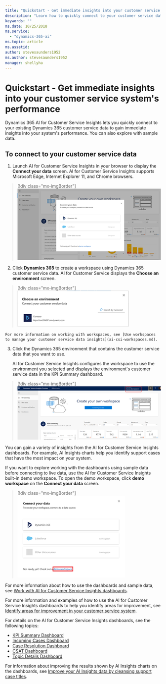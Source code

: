 ```yaml
---
title: "Quickstart - Get immediate insights into your customer service system's performance"
description: "Learn how to quickly connect to your customer service data to gain insights into your customer service system."
keywords: ""
ms.date: 10/25/2018
ms.service:
  - "dynamics-365-ai"
ms.topic: article
ms.assetid: 
author: stevesaunders1952
ms.author: stevesaunders1952
manager: shellyha
---
```


# Quickstart - Get immediate insights into your customer service system's performance

Dynamics 365 AI for Customer Service Insights lets you quickly connect to your existing Dynamics 365 customer service data to gain immediate insights into your system's performance. You can also explore with sample data.

## To connect to your customer service data

1. Launch AI for Customer Service Insights in your browser to display the **Connect your data** screen. AI for Customer Service Insights supports Microsoft Edge, Internet Explorer 11, and Chrome browsers.

> [!div class="mx-imgBorder"]
> ![Connect your data screen](media/ai-csi-qs-connect-data.png)

2. Click **Dynamics 365** to create a workspace using Dynamics 365 customer service data. AI for Customer Service displays the **Choose an environment** screen.

> [!div class="mx-imgBorder"]
> ![Choose an environment screen](media/ai-csi-qs-choose-environment.png)

    For more information on working with workspaces, see [Use workspaces to manage your customer service data insights](ai-csi-workspaces.md).

3. Click the Dynamics 365 environment that contains the customer service data that you want to use.

    AI for Customer Service Insights configures the workspace to use the environment you selected and displays the environment's customer service data in the KPI Summary dashboard.

> [!div class="mx-imgBorder"]
> ![KPI Summary dashboard](media/ai-csi-qs-kpi.png)

You can gain a variety of insights from the AI for Customer Service Insights dashboards. For example, AI Insights charts help you identify support cases that have the most impact on your system.

If you want to explore working with the dashboards using sample data before connecting to live data, use the AI for Customer Service Insights built-in demo workspace. To open the demo workspace, click **demo workspace** on the **Connect your data** screen.

> [!div class="mx-imgBorder"]
> ![Demo workspace](media/ai-csi-qs-demo-workspace.png)

For more information about how to use the dashboards and sample data, see [Work with AI for Customer Service Insights dashboards](ai-csi-use-dash-sample-data.md).

For more information and examples of how to use the AI for Customer Service Insights dashboards to help you identify areas for improvement, see [Identify areas for improvement in your customer service system](ai-csi-improve-system.md).

For details on the AI for Customer Service Insights dashboards, see the following topics:

* [KPI Summary Dashboard](ai-csi-dash-kpi-summary.md)
* [Incoming Cases Dashboard](ai-csi-dash-incoming-cases.md)
* [Case Resolution Dashboard](ai-csi-dash-case-resolutions.md)
* [CSAT Dashboard](ai-csi-dash-CSAT.md)
* [Topic Details Dashboard](ai-csi-dash-topic-details.md)

For information about improving the results shown by AI Insights charts on the dashboards, see [Improve your AI Insights data by cleansing support case titles](ai-csi-settings.md).
